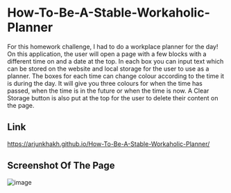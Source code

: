 # How-To-Be-A-Stable-Workaholic-Planner

For this homework challenge, I had to do a workplace planner for the day! On this application, the user will open a page with a few blocks with a different time on and a date at the top. In each box you can input text which can be stored on the website and local storage for the user to use as a planner. The boxes for each time can change colour according to the time it is during the day. It will give you three colours for when the time has passed, when the time is in the future or when the time is now. A Clear Storage button is also put at the top for the user to delete their content on the page.

## Link

https://arjunkhakh.github.io/How-To-Be-A-Stable-Workaholic-Planner/

## Screenshot Of The Page

![image](https://user-images.githubusercontent.com/44465378/150655040-22a96bd0-6561-4c6c-9c4a-4474587919ba.png)
